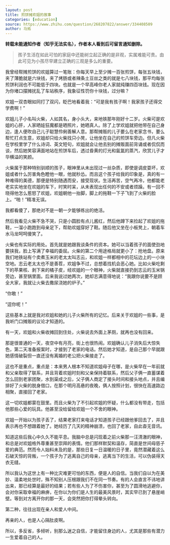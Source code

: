```yaml
---
layout: post
title: 煎饼摊欢姐的故事
categories: [education]
source: https://www.zhihu.com/question/268207822/answer/334408509
author: 马拓
---
```


**转载未能通知作者（知乎无法实名），作者本人看到后可留言通知删除。**

> 孩子生活在如此可怕的家庭中还能树立起正确的是非观，实属难能可贵。由此可见为小孩尽早建立正确的三观是多么的重要。

我曾经帮摊煎饼的欢姐算过一笔账：你每天早上至少摊一百张煎饼，每张五块钱，夹了薄脆就是六块钱，夹了烤肠或者辣条土豆丝之类的就是七八块钱，那平均每张煎饼利润也不可能低于四块。也就是一个早高峰你老人家就纯赚四百块钱。现在因为你堵口摆摊扰乱了车站秩序，我象征性罚你十块钱，过分嘛？

欢姐一双杏眼如同打了双闪，眨巴地看着我：“可是我有孩子啊！我家孩子还得交学费啊！”

欢姐儿子小名叫火柴，人如其名，身小头大，来地铁那年刚好十二岁。火柴可是欢姐的心肝，人家晒娃狂魔都是晒照片，她晒真人。除了上学欢姐就把他带在自己身边，逢人便吹自己儿子聪慧伶俐善解人意。那帮摊贩的儿子要么在老家念书，要么帮忙打点生意，欢姐却只给火柴找只小凳，让他坐在自己的煎饼车旁边。但凡火柴在学校里学了什么诗词、英文短句，欢姐就会让他去别的摊贩面前背诵或者侃侃而谈，然后她笑容满面地站在煎饼车后，透过昏黄的灯光和氤氲的蒸汽，欣赏儿子才华横溢的笑颜。

火柴属于那种特别驯顺的孩子，眼神里从未出现过一丝杂质，即使是调皮耍坏，欢姐或者什么厉害角色瞪他一眼，他就秒怂。而且这个孩子给我的印象是，真的有一种难得的美德，那便是特别随遇而安，接受现状。生活再苦，空气再冷，他都能老老实实地坐在欢姐的车下，时笑时呆，从未表现出任何的不安或者烦躁。有一回不晓得他怎么惹怒了欢姐，欢姐朝他一抬脚，脚上的拖鞋一下子飞到了火柴的脸上。“啪！”精准无误。

我都看傻了，那绝对不是一朝一夕能够练出的绝活。

然后我看见火柴不急不哭，只是小圆脸有点儿酱红，然后他蹲下来捡起了欢姐的拖鞋，一溜小跑跑到母亲足下，帮助欢姐穿好了鞋。随后他又坐在小板凳上，朝着车水马龙呵呵傻笑了。

火柴也有实际的用处。首先就是她跟我谈条件的资本。她可以当着孩子的面使劲地要挟我，脸上写满了幸福的委屈。火柴的第二个用途格局就更小了：抢地盘。原来我们地铁站有个卖煮玉米的老太太叫志云，和欢姐一样都相中的花坛边上的一小块空地。志云老太太也不是善茬，欢姐争不过，总想着找机会恶心她。比如火柴吃剩下的苹果核、剥下来的橘子皮，经欢姐的一个眼神，火柴就直接扔到志云的玉米锅旁边，甚至锅里面。后来我说过她两次，她却志满意得地说：“我跟你说要不是顾全大家，我就让火柴去撒尿浇她的炉子。”

“你敢！”

“逗你呢！”

这些基本上就是我对欢姐和她的儿子火柴所有的记忆。后来关于欢姐的一些事，是我听门口摊贩的议论才知道的。

有一天，欢姐和火柴收摊回到住处，火柴说去外面上茅厕，就再也没有回来。

那是很普通的一天，夜空中有月亮，街上也很热闹。欢姐确认儿子消失后大惊失色，第二天准备报案时，才接到了老家的电话。然后她才知道，是自己那个早就跟她感情破裂但一直还没有离婚的老公把火柴接走了。

这也不是重点，重点是：本来男人根本不知道欢姐母子在哪，是火柴早在一年前就和父亲取得了联系，并且背着欢姐时刻和父亲保持着联系，然后父子俩一直蓄谋着怎么回到老家团聚，水到渠成之后，父子俩人商定了接头时间和接头地点，并且编排好了火柴的脱身借口，在那个明月高悬的夜晚，俩人按照计划，很快在高速路边相聚，直接回了老家。

这一切欢姐都蒙在鼓里。而且火柴为了不引起欢姐的怀疑，什么都没有带走，包括他那些心爱的玩具。他甚至没给留给欢姐一个不舍的眼神。

欢姐一开始以为孩子丢了，结果老家打来电话才知道孩子已经跟他爹回去了，并且表示再也不想跟着她了。她经历了几天的精神崩溃，也回了老家，自此杳无音讯。

知道这些后我心中久久不能平息。我脑中总是闪现着之前火柴那一汪清澈的眼神，和总是对欢姐格外尊重甚至崇拜的表情。他们那样默契和温存，简直是世间母慈子爱的典范。然而令人始料未及的是，那些日复一日温暖的日子里，竟然潜藏着这么石破天惊的背叛，一个孩子为了逃离自己的母亲，逃离当下的生活，可以伪装得天衣无缝。

所以我认为这世上有一种比灾难更可怕的东西，便是人的自信。当我们自以为在美妙、温柔地处世时，殊不知别人压根跟我们不在同一节奏。有的人会直言不讳地讲出来，那已经算是最好的结果；若有些人为了不伤害你，甚至为了圆滑地逃避你，会对你采取幸福的麻痹，在你以为你们是人生的最美风景时，其实早已到了悬崖峭壁。等到对方离开你的那一天，会突然把你打得晕头转向。

第二种，往往出现在亲人和爱人中间。

再亲的人，也是人心隔肚皮啊。

所以，多反省，多倾听，别那么迷之自信，才能留住身边的人，尤其是那些有潜力一生爱着自己的人。